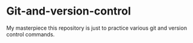 # Git-and-version-control
My masterpiece
this repository is just to practice various git and version control commands.
